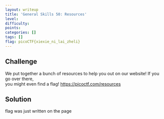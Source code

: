 ```yaml
---
layout: writeup
title: 'General Skills 50: Resources'
level: 
difficulty: 
points: 
categories: []
tags: []
flag: picoCTF{xiexie_ni_lai_zheli}
---
```

## Challenge

We put together a bunch of resources to help you out on our website! If
you go over there,  
you might even find a flag! https://picoctf.com/resources

## Solution

flag was just written on the page

